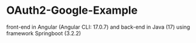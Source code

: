 # OAuth2-Google-Example
front-end in Angular (Angular CLI: 17.0.7) and back-end in Java (17) using framework Springboot (3.2.2)
